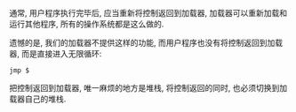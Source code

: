 通常, 用户程序执行完毕后, 应当重新将控制返回到加载器, 加载器可以重新加载和运行其他程序, 所有的操作系统都是这么做的. 

遗憾的是, 我们的加载器不提供这样的功能, 而用户程序也没有将控制返回到加载器, 而是直接进入无限循环: 

```
jmp $
```

把控制返回到加载器, 唯一麻烦的地方是堆栈, 将控制返回的同时, 也必须切换到加载器自己的堆栈. 

